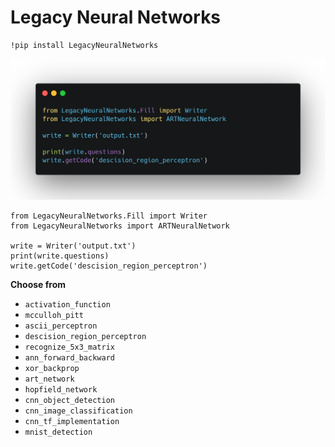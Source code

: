 # Legacy Neural Networks

```
!pip install LegacyNeuralNetworks
```

![IMG](https://github.com/Hrushi11/LegacyNeuralNetworks/blob/main/assets/code.png?raw=true)

```
from LegacyNeuralNetworks.Fill import Writer
from LegacyNeuralNetworks import ARTNeuralNetwork

write = Writer('output.txt')
print(write.questions) 
write.getCode('descision_region_perceptron')
```

**Choose from**

- `activation_function`
- `mcculloh_pitt`
- `ascii_perceptron`
- `descision_region_perceptron`
- `recognize_5x3_matrix`
- `ann_forward_backward`
- `xor_backprop`
- `art_network`
- `hopfield_network`
- `cnn_object_detection`
- `cnn_image_classification`
- `cnn_tf_implementation`
- `mnist_detection`


